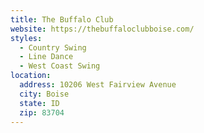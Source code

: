 ```yaml
---
title: The Buffalo Club
website: https://thebuffaloclubboise.com/
styles: 
  - Country Swing
  - Line Dance
  - West Coast Swing
location:
  address: 10206 West Fairview Avenue
  city: Boise
  state: ID
  zip: 83704
---
```

